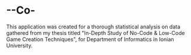 # --Co-
This application was created for a thorough statistical analysis on data gathered from my thesis titled "In-Depth Study of No-Code &amp; Low-Code Game Creation Techniques", for Department of Informatics in Ionian University.
